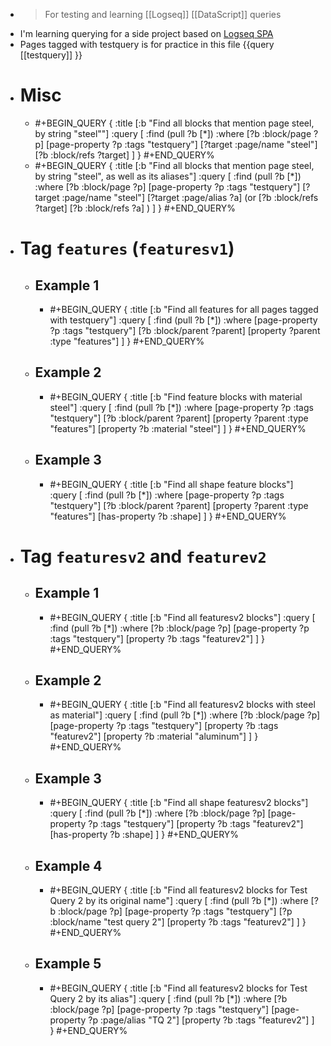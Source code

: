 - > For testing and learning [[Logseq]] [[DataScript]] queries
- I'm learning querying for a side project based on [Logseq SPA](https://github.com/framedb/wiki)
- Pages tagged with testquery is for practice in this file
  {{query [[testquery]] }}
- # Misc
	- #+BEGIN_QUERY
	  {
	    :title [:b "Find all blocks that mention page steel, by string \"steel\""]
	    :query [
	      :find (pull ?b [*])
	        :where
	        [?b :block/page ?p]
	        [page-property ?p :tags "testquery"]
	        [?target :page/name "steel"]
	        [?b :block/refs ?target]
	    ]
	   }
	  #+END_QUERY%
	- #+BEGIN_QUERY
	  {
	    :title [:b "Find all blocks that mention page steel, by string \"steel\", as well as its aliases"]
	    :query [
	      :find (pull ?b [*])
	        :where
	        [?b :block/page ?p]
	        [page-property ?p :tags "testquery"]
	        [?target :page/name "steel"]
	        [?target :page/alias ?a]
	        (or
	          [?b :block/refs ?target]
	          [?b :block/refs ?a]
	        )
	    ]
	   }
	  #+END_QUERY%
- # Tag `features` (`featuresv1`)
	- ## Example 1
		- #+BEGIN_QUERY
		  {
		    :title [:b "Find all features for all pages tagged with testquery"]
		    :query [
		      :find (pull ?b [*])
		        :where
		        [page-property ?p :tags "testquery"]
		        [?b :block/parent ?parent]
		        [property ?parent :type "features"]
		    ]
		   }
		  #+END_QUERY%
	- ## Example 2
		- #+BEGIN_QUERY
		  {
		    :title [:b "Find feature blocks with material steel"]
		    :query [
		      :find (pull ?b [*])
		        :where
		        [page-property ?p :tags "testquery"]
		        [?b :block/parent ?parent]
		        [property ?parent :type "features"]
		        [property ?b :material "steel"]
		    ]
		   }
		  #+END_QUERY%
	- ## Example 3
		- #+BEGIN_QUERY
		  {
		    :title [:b "Find all shape feature blocks"]
		    :query [
		      :find (pull ?b [*])
		        :where
		        [page-property ?p :tags "testquery"]
		        [?b :block/parent ?parent]
		        [property ?parent :type "features"]
		        [has-property ?b :shape]
		    ]
		   }
		  #+END_QUERY%
- # Tag `featuresv2` and `featurev2`
	- ## Example 1
		- #+BEGIN_QUERY
		  {
		    :title [:b "Find all featuresv2 blocks"]
		    :query [
		      :find (pull ?b [*])
		        :where
		        [?b :block/page ?p]
		        [page-property ?p :tags "testquery"]
		        [property ?b :tags "featurev2"]
		    ]
		   }
		  #+END_QUERY%
	- ## Example 2
		- #+BEGIN_QUERY
		  {
		    :title [:b "Find all featuresv2 blocks with steel as material"]
		    :query [
		      :find (pull ?b [*])
		        :where
		        [?b :block/page ?p]
		        [page-property ?p :tags "testquery"]
		        [property ?b :tags "featurev2"]
		        [property ?b :material "aluminum"]
		    ]
		   }
		  #+END_QUERY%
	- ## Example 3
		- #+BEGIN_QUERY
		  {
		    :title [:b "Find all shape featuresv2 blocks"]
		    :query [
		      :find (pull ?b [*])
		        :where
		        [?b :block/page ?p]
		        [page-property ?p :tags "testquery"]
		        [property ?b :tags "featurev2"]
		        [has-property ?b :shape]
		    ]
		   }
		  #+END_QUERY%
	- ## Example 4
		- #+BEGIN_QUERY
		  {
		    :title [:b "Find all featuresv2 blocks for Test Query 2 by its original name"]
		    :query [
		      :find (pull ?b [*])
		        :where
		        [?b :block/page ?p]
		        [page-property ?p :tags "testquery"]
		        [?p :block/name "test query 2"]
		        [property ?b :tags "featurev2"]
		    ]
		   }
		  #+END_QUERY%
	- ## Example 5
		- #+BEGIN_QUERY
		  {
		    :title [:b "Find all featuresv2 blocks for Test Query 2 by its alias"]
		    :query [
		      :find (pull ?b [*])
		        :where
		        [?b :block/page ?p]
		        [page-property ?p :tags "testquery"]
		        [page-property ?p :page/alias "TQ 2"]
		        [property ?b :tags "featurev2"]
		    ]
		   }
		  #+END_QUERY%